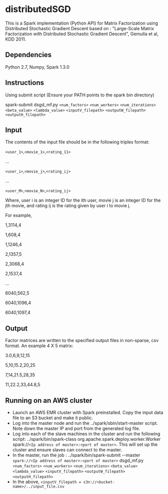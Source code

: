 # distributedSGD
This is a Spark implementation (Python API) for Matrix Factorization using 
Distributed Stochastic Gradient Descent based on : "Large-Scale Matrix 
Factorization with Distributed Stochastic Gradient Descent", Gemulla et al, 
KDD 2011.

## Dependencies
Python 2.7, Numpy, Spark 1.3.0

## Instructions
Using submit script (Ensure your PATH points to the spark bin directory)

spark-submit dsgd\_mf.py `<num_factors>` `<num_workers>` `<num_iterations>`
`<beta_value>` `<lambda_value>`
`<inputV_filepath>` `<outputW_filepath>` `<outputH_filepath>`

## Input
The contents of the input file should be in the following triples format:

`<user_1>`,`<movie_1>`,`<rating_11>`

...

`<user_i>`,`<movie_j>`,`<rating_ij>`

...

`<user_M>`,`<movie_N>`,`<rating_ij>`

Where, user i is an integer ID for the ith user, movie j is an integer ID for 
the jth movie, and rating ij is the rating given by user i to movie j.

For example, 

1,3114,4

1,608,4

1,1246,4

2,1357,5

2,3068,4

2,1537,4

...

6040,562,5

6040,1096,4

6040,1097,4

## Output
Factor matrices are written to the specified output files in non-sparse, csv
format. An example 4 X 5 matrix:

3.0,6,9,12,15

5,10,15.2,20,25

7,14,21.5,28,35

11,22.2,33,44.8,5

## Running on an AWS cluster
* Launch an AWS EMR cluster with Spark preinstalled. Copy the input data file
to an S3 bucket and make it public.
* Log into the master node and run the ../spark/sbin/start-master script. Note
down the master IP and port from the generated log file.
* Log into each of the slave machines in the cluster and run the following script:
../spark/bin/spark-class org.apache.spark.deploy.worker.Worker 
spark://`<Ip address of master>:<port of master>`. This will set up the cluster
and ensure slaves can connect to the master.
* In the master, run the job :
../spark/bin/spark-submit --master `spark://<Ip address of master>:<port of master>` 
dsgd\_mf.py `<num_factors>` `<num_workers>` `<num_iterations>`
`<beta_value>` `<lambda_value>`
`<inputV_filepath>` `<outputW_filepath>` `<outputH_filepath>`
* In the above,
`<inputV_filepath = s3n://<bucket-name>/../input_file.csv`
